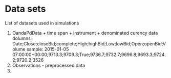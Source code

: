 # Data sets
List of datasets used in simulations


1. OandaPdData + time span + instrument + denominated curency
data dolumns:
Date;Close;closeBid;complete;High;highBid;Low;lowBid;Open;openBid;Volume
sample:
2015-01-05 07:00:00+00:00;9713.3;9709.3;True;9736.7;9732.7;9696.8;9693.3;9724.2;9720.2;3526
2. Observations - preprocessed data
3. 
